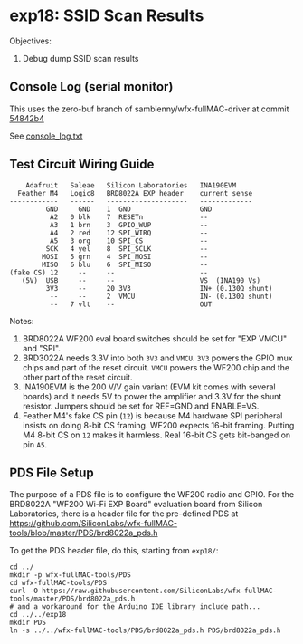 # exp18: SSID Scan Results

Objectives:

1. Debug dump SSID scan results


## Console Log (serial monitor)

This uses the zero-buf branch of samblenny/wfx-fullMAC-driver at commit
[54842b4](https://github.com/samblenny/wfx-fullMAC-driver/commit/54842b4931d10a7119db337ba30ed2ff5dd6d959)

See [console_log.txt](console_log.txt)


## Test Circuit Wiring Guide

```
    Adafruit   Saleae   Silicon Laboratories   INA190EVM
  Feather M4   Logic8   BRD8022A EXP header    current sense
------------   ------   --------------------   -------------
         GND     GND    1  GND                 GND
          A2   0 blk    7  RESETn              --
          A3   1 brn    3  GPIO_WUP            --
          A4   2 red    12 SPI_WIRQ            --
          A5   3 org    10 SPI_CS              --
         SCK   4 yel    8  SPI_SCLK            --
        MOSI   5 grn    4  SPI_MOSI            --
        MISO   6 blu    6  SPI_MISO            --
(fake CS) 12     --     --                     --
   (5V)  USB     --     --                     VS  (INA190 Vs)
         3V3     --     20 3V3                 IN+ (0.130Ω shunt)
          --     --     2  VMCU                IN- (0.130Ω shunt)
          --   7 vlt    --                     OUT
```

Notes:
1. BRD8022A WF200 eval board switches should be set for "EXP VMCU" and "SPI".
2. BRD3022A needs 3.3V into both `3V3` and `VMCU`. `3V3` powers the GPIO mux
   chips and part of the reset circuit. `VMCU` powers the WF200 chip and the
   other part of the reset circuit.
3. INA190EVM is the 200 V/V gain variant (EVM kit comes with several boards) and
   it needs 5V to power the amplifier and 3.3V for the shunt resistor. Jumpers
   should be set for REF=GND and ENABLE=VS.
4. Feather M4's fake CS pin (`12`) is because M4 hardware SPI peripheral insists
   on doing 8-bit CS framing. WF200 expects 16-bit framing. Putting M4 8-bit CS
   on `12` makes it harmless. Real 16-bit CS gets bit-banged on pin `A5`.


## PDS File Setup

The purpose of a PDS file is to configure the WF200 radio and GPIO. For the
BRD8022A "WF200 Wi-Fi EXP Board" evaluation board from Silicon Laboratories,
there is a header file for the pre-defined PDS at
https://github.com/SiliconLabs/wfx-fullMAC-tools/blob/master/PDS/brd8022a_pds.h

To get the PDS header file, do this, starting from `exp18/`:
```
cd ../
mkdir -p wfx-fullMAC-tools/PDS
cd wfx-fullMAC-tools/PDS
curl -O https://raw.githubusercontent.com/SiliconLabs/wfx-fullMAC-tools/master/PDS/brd8022a_pds.h
# and a workaround for the Arduino IDE library include path...
cd ../../exp18
mkdir PDS
ln -s ../../wfx-fullMAC-tools/PDS/brd8022a_pds.h PDS/brd8022a_pds.h
```
